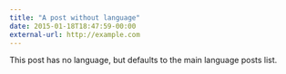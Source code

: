 ```yaml
---
title: "A post without language"
date: 2015-01-18T18:47:59-00:00
external-url: http://example.com
---
```


This post has no language, but defaults to the main language posts list.
